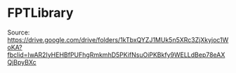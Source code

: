 # FPTLibrary

Source:
https://drive.google.com/drive/folders/1kTbxQYZJ1MUk5n5XRc3ZjXkyjoc1WoKA?fbclid=IwAR2IyHEHBfPUFhgRmkmhD5PKifNsuOiPKBkfy9WELLdBep78eAXQjBpyBXc
